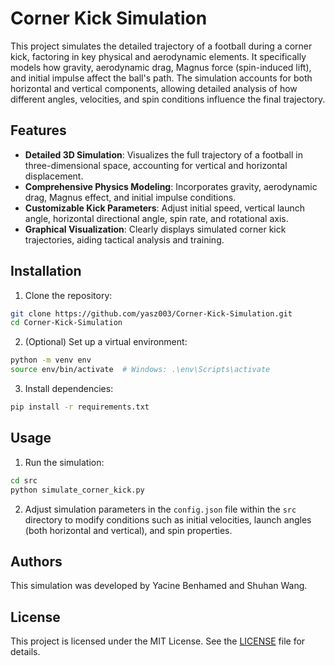 # Corner Kick Simulation

This project simulates the detailed trajectory of a football during a corner kick, factoring in key physical and aerodynamic elements. It specifically models how gravity, aerodynamic drag, Magnus force (spin-induced lift), and initial impulse affect the ball's path. The simulation accounts for both horizontal and vertical components, allowing detailed analysis of how different angles, velocities, and spin conditions influence the final trajectory.

## Features

- **Detailed 3D Simulation**: Visualizes the full trajectory of a football in three-dimensional space, accounting for vertical and horizontal displacement.
- **Comprehensive Physics Modeling**: Incorporates gravity, aerodynamic drag, Magnus effect, and initial impulse conditions.
- **Customizable Kick Parameters**: Adjust initial speed, vertical launch angle, horizontal directional angle, spin rate, and rotational axis.
- **Graphical Visualization**: Clearly displays simulated corner kick trajectories, aiding tactical analysis and training.

## Installation

1. Clone the repository:

```bash
git clone https://github.com/yasz003/Corner-Kick-Simulation.git
cd Corner-Kick-Simulation
```

2. (Optional) Set up a virtual environment:

```bash
python -m venv env
source env/bin/activate  # Windows: .\env\Scripts\activate
```

3. Install dependencies:

```bash
pip install -r requirements.txt
```

## Usage

1. Run the simulation:

```bash
cd src
python simulate_corner_kick.py
```

2. Adjust simulation parameters in the `config.json` file within the `src` directory to modify conditions such as initial velocities, launch angles (both horizontal and vertical), and spin properties.

## Authors

This simulation was developed by Yacine Benhamed and Shuhan Wang.

## License

This project is licensed under the MIT License. See the [LICENSE](LICENSE) file for details.

